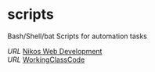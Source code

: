 scripts
==============

Bash/Shell/bat Scripts for automation tasks

*URL* [Nikos Web Development](http://nikos-web-development.netai.net/ "Nikos Web Development")  
*URL* [WorkingClassCode](http://workingclasscode.uphero.com/ "Working Class Code")  

